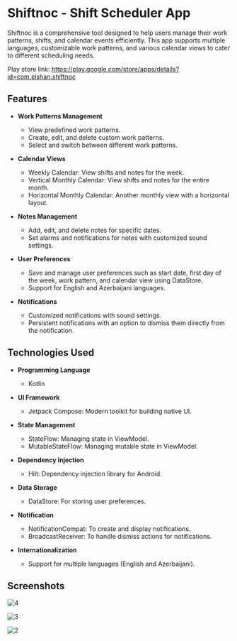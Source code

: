 # Shiftnoc - Shift Scheduler App

Shiftnoc is a comprehensive tool designed to help users manage their work patterns, shifts, and calendar events efficiently. This app supports multiple languages, customizable work patterns, and various calendar views to cater to different scheduling needs.

Play store link: https://play.google.com/store/apps/details?id=com.elshan.shiftnoc

## Features

- **Work Patterns Management**
  - View predefined work patterns.
  - Create, edit, and delete custom work patterns.
  - Select and switch between different work patterns.

- **Calendar Views**
  - Weekly Calendar: View shifts and notes for the week.
  - Vertical Monthly Calendar: View shifts and notes for the entire month.
  - Horizontal Monthly Calendar: Another monthly view with a horizontal layout.

- **Notes Management**
  - Add, edit, and delete notes for specific dates.
  - Set alarms and notifications for notes with customized sound settings.

- **User Preferences**
  - Save and manage user preferences such as start date, first day of the week, work pattern, and calendar view using DataStore.
  - Support for English and Azerbaijani languages.

- **Notifications**
  - Customized notifications with sound settings.
  - Persistent notifications with an option to dismiss them directly from the notification.

## Technologies Used

- **Programming Language**
  - Kotlin

- **UI Framework**
  - Jetpack Compose: Modern toolkit for building native UI.

- **State Management**
  - StateFlow: Managing state in ViewModel.
  - MutableStateFlow: Managing mutable state in ViewModel.

- **Dependency Injection**
  - Hilt: Dependency injection library for Android.

- **Data Storage**
  - DataStore: For storing user preferences.

- **Notification**
  - NotificationCompat: To create and display notifications.
  - BroadcastReceiver: To handle dismiss actions for notifications.

- **Internationalization**
  - Support for multiple languages (English and Azerbaijani).


## Screenshots

![4](https://github.com/elshanha/Shiftnoc/assets/154367689/18fdd7b1-eb4b-4282-a83c-22bb44dc0510)

![3](https://github.com/elshanha/Shiftnoc/assets/154367689/6cb1c8a7-67b9-450e-b99f-e9948831bf12)

![2](https://github.com/elshanha/Shiftnoc/assets/154367689/2b126a12-ae04-4830-86c2-f02f8bd63d37)





